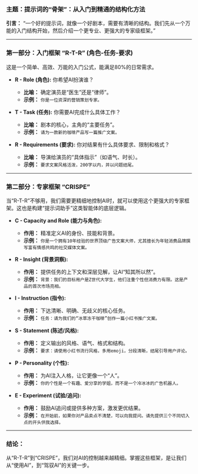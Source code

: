 ### 主题：提示词的“骨架”：从入门到精通的结构化方法

**引言：** “一个好的提示词，就像一个好剧本，需要有清晰的结构。我们先从一个万能的入门结构开始，然后介绍一个更专业、更强大的专家级框架。”

---

### 第一部分：入门框架 “R-T-R” (角色-任务-要求)

这是一个简单、高效、万能的入门公式，能满足80%的日常需求。

*   **R - Role (角色):** 你希望AI扮演谁？
    *   **比喻：** 确定演员是“医生”还是“律师”。
    *   **示例：** `你是一位资深的营销策划专家。`

*   **T - Task (任务):** 你需要AI完成什么具体工作？
    *   **比喻：** 剧本的核心，主角的“主要任务”。
    *   **示例：** `请为一款新的咖啡产品写一篇推广文案。`

*   **R - Requirements (要求):** 你对结果有什么具体要求、限制和格式？
    *   **比喻：** 导演给演员的“具体指示”（如语气、时长）。
    *   **示例：** `要求文案风格活泼，200字以内，并以问题结尾。`

---

### 第二部分：专家框架 “CRISPE”

当“R-T-R”不够用，我们需要更精细地控制AI时，就可以使用这个更强大的专家框架。这也是构建“提示词助手”这类智能体的底层逻辑。

*   **C - Capacity and Role (能力与角色):**
    *   **作用：** 精准定义AI的身份、技能和背景。
    *   **示例：** `你是一个拥有10年经验的世界顶级广告文案大师，尤其擅长为年轻消费品牌撰写富有情感共鸣的社交媒体文案。`

*   **R - Insight (背景洞察):**
    *   **作用：** 提供任务的上下文和深层见解，让AI“知其所以然”。
    *   **示例：** `背景：我们的目标用户是Z世代大学生，他们注重个性但消费力有限。这是产品的首次市场亮相。`

*   **I - Instruction (指令):**
    *   **作用：** 下达清晰、明确、无歧义的核心任务。
    *   **示例：** `任务：请为我们的“冰萃冻干咖啡”创作一篇小红书推广文案。`

*   **S - Statement (陈述/风格):**
    *   **作用：** 定义输出的风格、语气、格式和结构。
    *   **示例：** `要求：请使用小红书流行风格，多用emoji，分段清晰，结尾引导用户评论。`

*   **P - Personality (个性):**
    *   **作用：** 为AI注入人格，让它更像一个“人”。
    *   **示例：** `你的个性是一个有趣、爱分享的学姐，而不是一个冷冰冰的广告机器人。`

*   **E - Experiment (试验/追问):**
    *   **作用：** 鼓励AI追问或提供多种方案，激发更优结果。
    *   **示例：** `在开始前，如果你对产品卖点不清楚，可以向我提问。请先提供三个不同切入点的开头供我选择。`

---

### 结论：
从“R-T-R”到“CRISPE”，我们对AI的控制越来越精细。掌握这些框架，是让我们从“使用AI”，到“驾驭AI”的关键一步。
